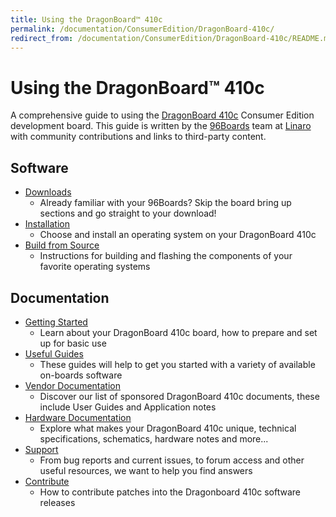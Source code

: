 ```yaml
---
title: Using the DragonBoard™ 410c
permalink: /documentation/ConsumerEdition/DragonBoard-410c/
redirect_from: /documentation/ConsumerEdition/DragonBoard-410c/README.md/
---
```

# Using the DragonBoard™ 410c

A comprehensive guide to using the [DragonBoard 410c](https://www.96boards.org/products/ce/dragonboard410c/) Consumer Edition development board. This guide is written by the [96Boards](https://www.96boards.org) team at [Linaro](http://www.linaro.org) with community contributions and links to third-party content.

## Software

- [Downloads](Downloads/)
   - Already familiar with your 96Boards? Skip the board bring up sections and go straight to your download!
- [Installation](Installation/)
   - Choose and install an operating system on your DragonBoard 410c
- [Build from Source](BuildSource/)
   - Instructions for building and flashing the components of your favorite operating systems

## Documentation

- [Getting Started](GettingStarted/)
   - Learn about your DragonBoard 410c board, how to prepare and set up for basic use
- [Useful Guides](Guides/)
   - These guides will help to get you started with a variety of available on-boards software
- [Vendor Documentation](VendorDocs/)
   - Discover our list of sponsored DragonBoard 410c documents, these include User Guides and Application notes
- [Hardware Documentation](HardwareDocs/)
   - Explore what makes your DragonBoard 410c unique, technical specifications, schematics, hardware notes and more...
- [Support](Support/)
   - From bug reports and current issues, to forum access and other useful resources, we want to help you find answers
- [Contribute](Downloads/Contribute.md)
   - How to contribute patches into the Dragonboard 410c software releases
